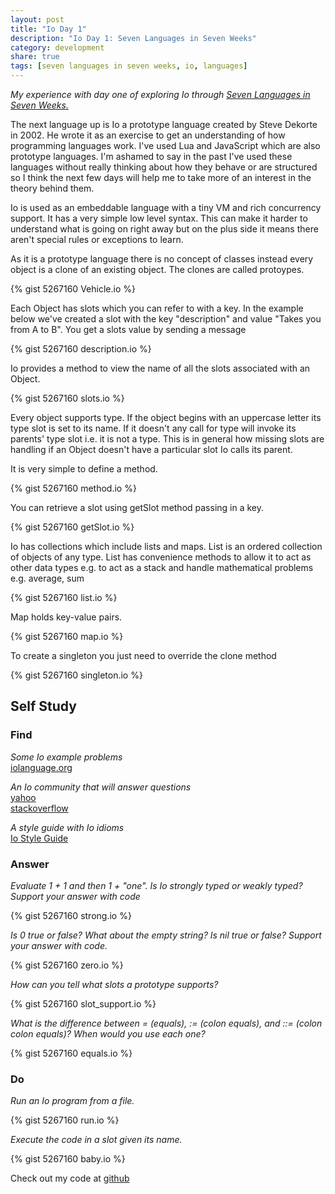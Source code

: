 ```yaml
---
layout: post
title: "Io Day 1"
description: "Io Day 1: Seven Languages in Seven Weeks"
category: development 
share: true
tags: [seven languages in seven weeks, io, languages]
---
```


*My experience with day one of exploring Io through <a href="http://pragprog.com/book/btlang/seven-languages-in-seven-weeks" target="_blank">Seven Languages in Seven Weeks.</a>*

The next language up is Io a prototype language created by Steve Dekorte in 2002. He wrote it as an exercise to get an understanding of how programming languages work. I've used Lua and JavaScript which are also prototype languages. I'm ashamed to say in the past I've used these languages without really thinking about how they behave or are structured so I think the next few days will help me to take more of an interest in the theory behind them. 

Io is used as an embeddable language with a tiny VM and rich concurrency support. It has a very simple low level syntax. This can make it harder to understand what is going on right away but on the plus side it means there aren't special rules or exceptions to learn. 

As it is a prototype language there is no concept of classes instead every object is a clone of an existing object. The clones are called protoypes. 

{% gist 5267160 Vehicle.io %}

Each Object has slots which you can refer to with a key. In the example below we've created a slot with the key "description" and value "Takes you from A to B". You get a slots value by sending a message

{% gist 5267160 description.io %}

Io provides a method to view the name of all the slots associated with an Object. 

{% gist 5267160 slots.io %}

Every object supports type. If the object begins with an uppercase letter its type slot is set to its name. If it doesn't any call for type will invoke its parents' type slot i.e. it is not a type. This is in general how missing slots are handling if an Object doesn't have a particular slot Io calls its parent. 

It is very simple to define a method.

{% gist 5267160 method.io %}

You can retrieve a slot using getSlot method passing in a key. 

{% gist 5267160 getSlot.io %}

Io has collections which include lists and maps. List is an ordered collection of objects of any type. List has convenience methods to allow it to act as other data types e.g. to act as a stack and handle mathematical problems e.g. average, sum 

{% gist 5267160 list.io %}

Map holds key-value pairs. 

{% gist 5267160 map.io %}

To create a singleton you just need to override the clone method 

{% gist 5267160 singleton.io %}

## Self Study

### Find

*Some Io example problems*<br />
<a href="http://iolanguage.org/scm/io/docs/IoTutorial.html" target="_blank">iolanguage.org</a>

*An Io community that will answer questions*<br />
<a href="http://tech.groups.yahoo.com/group/iolanguage/" target="_blank">yahoo</a><br /> 
<a href="http://stackoverflow.com/questions/tagged/iolanguage" target="_blank">stackoverflow</a>

*A style guide with Io idioms*<br />
<a href="http://en.wikibooks.org/wiki/Io_Programming/Io_Style_Guide" target="_blank">Io Style Guide</a>

### Answer

*Evaluate 1 + 1 and then 1 + "one". Is Io strongly typed or weakly typed? Support your answer with code*

{% gist 5267160 strong.io %}

*Is 0 true or false? What about the empty string? Is nil true or false? Support your answer with code.*

{% gist 5267160 zero.io %}

*How can you tell what slots a prototype supports?*

{% gist 5267160 slot_support.io %}

*What is the difference between = (equals), := (colon equals), and ::= (colon colon equals)? When would you use each one?*

{% gist 5267160 equals.io %}

### Do

*Run an Io program from a file.*

{% gist 5267160 run.io %}

*Execute the code in a slot given its name.*

{% gist 5267160 baby.io %}

Check out my code at <a href="https://github.com/heatherjc07/seven_languages_in_seven_days/tree/master/Io/Day1" target="_blank">github</a>
